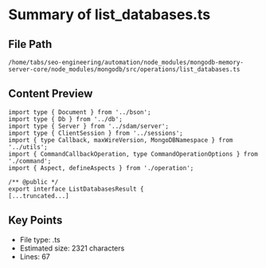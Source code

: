 # Summary of list_databases.ts
  
## File Path
`/home/tabs/seo-engineering/automation/node_modules/mongodb-memory-server-core/node_modules/mongodb/src/operations/list_databases.ts`

## Content Preview
```
import type { Document } from '../bson';
import type { Db } from '../db';
import type { Server } from '../sdam/server';
import type { ClientSession } from '../sessions';
import { type Callback, maxWireVersion, MongoDBNamespace } from '../utils';
import { CommandCallbackOperation, type CommandOperationOptions } from './command';
import { Aspect, defineAspects } from './operation';

/** @public */
export interface ListDatabasesResult {
[...truncated...]
```

## Key Points
- File type: .ts
- Estimated size: 2321 characters
- Lines: 67
